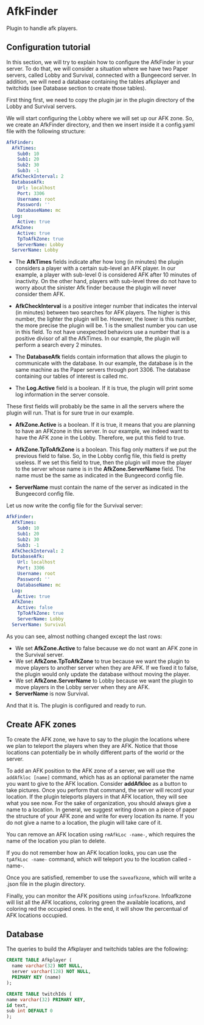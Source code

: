 # AfkFinder
Plugin to handle afk players. 

## Configuration tutorial

In this section, we will try to explain how to configure the AfkFinder in your server. To do that, we will consider a situation where we have two Paper servers, called Lobby and Survival, connected with a Bungeecord server. In addition, we will need a database containing the tables afkplayer and twitchids (see Database section to create those tables). 

First thing first, we need to copy the plugin jar in the plugin directory of the Lobby and Survival servers. 

We will start configuring the Lobby where we will set up our AFK zone. So, we create an AfkFinder directory, and then we insert inside it a config.yaml file with the following structure:

```yaml
AfkFinder:
  AfkTimes:
    Sub0: 10
    Sub1: 20
    Sub2: 30
    Sub3: -1
  AfkCheckInterval: 2
  DatabaseAfk:
    Url: localhost
    Port: 3306
    Username: root
    Password: ''
    DatabaseName: mc
  Log:
    Active: true
  AfkZone:
    Active: true 
    TpToAfkZone: true
    ServerName: Lobby
  ServerName: Lobby
```

* The **AfkTimes** fields indicate after how long (in minutes) the plugin considers a player with a certain sub-level an AFK player. In our example, a player with sub-level 0 is considered AFK after 10 minutes of inactivity. On the other hand, players with sub-level three do not have to worry about the sinister Afk finder because the plugin will never consider them AFK. 

* **AfkCheckInterval** is a positive integer number that indicates the interval (in minutes) between two searches for AFK players. The higher is this number, the lighter the plugin will be. However, the lower is this number, the more precise the plugin will be. 1 is the smallest number you can use in this field. To not have unexpected behaviors use a number that is a positive divisor of all the AfkTimes. In our example, the plugin will perform a search every 2 minutes.

* The **DatabaseAfk** fields contain information that allows the plugin to communicate with the database. In our example, the database is in the same machine as the Paper servers through port 3306. The database containing our tables of interest is called mc. 

* The **Log.Active** field is a boolean. If it is true, the plugin will print some log information in the server console.

These first fields will probably be the same in all the servers where the plugin will run. That is for sure true in our example. 

* **AfkZone.Active** is a boolean. If it is true, it means that you are planning to have an AFKzone in this server. In our example, we indeed want to have the AFK zone in the Lobby. Therefore, we put this field to true.

* **AfkZone.TpToAfkZone** is a boolean. This flag only matters if we put the previous field to false. So, in the Lobby config file, this field is pretty useless. If we set this field to true, then the plugin will move the player to the server whose name is in the **AfkZone.ServerName** field. The name must be the same as indicated in the Bungeecord config file. 

* **ServerName** must contain the name of the server as indicated in the Bungeecord config file. 

Let us now write the config file for the Survival server:

```yaml
AfkFinder:
  AfkTimes:
    Sub0: 10
    Sub1: 20
    Sub2: 30
    Sub3: -1
  AfkCheckInterval: 2
  DatabaseAfk:
    Url: localhost
    Port: 3306
    Username: root
    Password: ''
    DatabaseName: mc
  Log:
    Active: true
  AfkZone:
    Active: false
    TpToAfkZone: true
    ServerName: Lobby
  ServerName: Survival
```
As you can see, almost nothing changed except the last rows:

* We set **AfkZone.Active** to false because we do not want an AFK zone in the Survival server.
* We set **AfkZone.TpToAfkZone** to true because we want the plugin to move players to another server when they are AFK. If we fixed it to false, the plugin would only update the database without moving the player.
* We set **AfkZone.ServerName** to Lobby because we want the plugin to move players in the Lobby server when they are AFK.
* **ServerName** is now Survival.

And that it is. The plugin is configured and ready to run. 

## Create AFK zones
To create the AFK zone, we have to say to the plugin the locations where we plan to teleport the players when they are AFK. Notice that those locations can potentially be in wholly different parts of the world or the server. 

To add an AFK position to the AFK zone of a server, we will use the ```addAfkloc [name]``` command, which has as an optional parameter the name you want to give to the AFK location. Consider **addAfkloc** as a button to take pictures. Once you perform that command, the server will record your location. If the plugin teleports players in that AFK location, they will see what you see now. For the sake of organization, you should always give a name to a location. In general, we suggest writing down on a piece of paper the structure of your AFK zone and write for every location its name. If you do not give a name to a location, the plugin will take care of it.

You can remove an AFK location using ```rmAfkLoc -name-```, which requires the name of the location you plan to delete.

If you do not remember how an AFK location looks, you can use the ```tpAfkLoc -name-``` command, which will teleport you to the location called -name-.

Once you are satisfied, remember to use the ```saveafkzone```, which will write a .json file in the plugin directory.

Finally, you can monitor the AFK positions using ```infoafkzone```. Infoafkzone will list all the AFK locations, coloring green the available locations, and coloring red the occupied ones. In the end, it will show the percentual of AFK locations occupied.

## Database
The queries to build the Afkplayer and twitchids tables are the following:
```sql
CREATE TABLE Afkplayer (
  name varchar(32) NOT NULL,
  server varchar(128) NOT NULL,
  PRIMARY KEY (name)
);

CREATE TABLE twitchIds (
name varchar(32) PRIMARY KEY, 
id text, 
sub int DEFAULT 0
);
```

